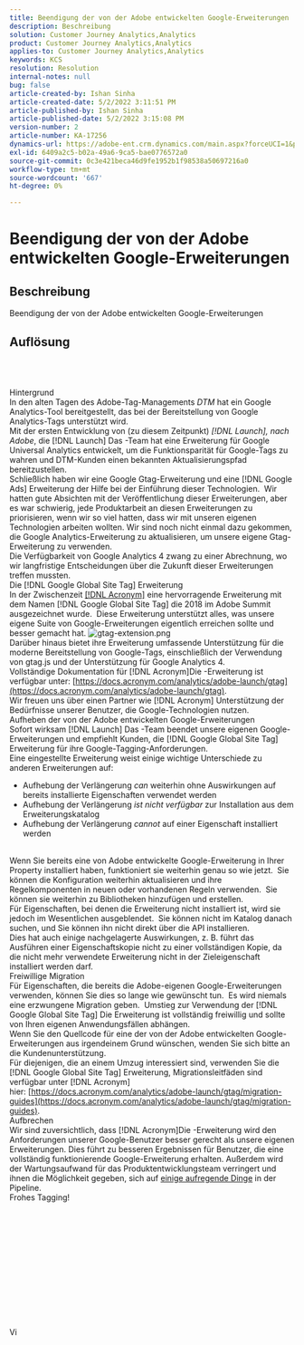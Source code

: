 ```yaml
---
title: Beendigung der von der Adobe entwickelten Google-Erweiterungen
description: Beschreibung
solution: Customer Journey Analytics,Analytics
product: Customer Journey Analytics,Analytics
applies-to: Customer Journey Analytics,Analytics
keywords: KCS
resolution: Resolution
internal-notes: null
bug: false
article-created-by: Ishan Sinha
article-created-date: 5/2/2022 3:11:51 PM
article-published-by: Ishan Sinha
article-published-date: 5/2/2022 3:15:08 PM
version-number: 2
article-number: KA-17256
dynamics-url: https://adobe-ent.crm.dynamics.com/main.aspx?forceUCI=1&pagetype=entityrecord&etn=knowledgearticle&id=de94982d-2aca-ec11-a7b5-6045bd00dca1
exl-id: 6409a2c5-b02a-49a6-9ca5-bae0776572a0
source-git-commit: 0c3e421beca46d9fe1952b1f98538a50697216a0
workflow-type: tm+mt
source-wordcount: '667'
ht-degree: 0%

---
```


# Beendigung der von der Adobe entwickelten Google-Erweiterungen

## Beschreibung


Beendigung der von der Adobe entwickelten Google-Erweiterungen


## Auflösung

<br><br><br>Hintergrund
<br>In den alten Tagen des Adobe-Tag-Managements *DTM* hat ein Google Analytics-Tool bereitgestellt, das bei der Bereitstellung von Google Analytics-Tags unterstützt wird.
<br>Mit der ersten Entwicklung von (zu diesem Zeitpunkt) *[!DNL Launch], nach Adobe*, die [!DNL Launch] Das -Team hat eine Erweiterung für Google Universal Analytics entwickelt, um die Funktionsparität für Google-Tags zu wahren und DTM-Kunden einen bekannten Aktualisierungspfad bereitzustellen.
<br>Schließlich haben wir eine Google Gtag-Erweiterung und eine [!DNL Google Ads] Erweiterung der Hilfe bei der Einführung dieser Technologien.  Wir hatten gute Absichten mit der Veröffentlichung dieser Erweiterungen, aber es war schwierig, jede Produktarbeit an diesen Erweiterungen zu priorisieren, wenn wir so viel hatten, dass wir mit unseren eigenen Technologien arbeiten wollten. Wir sind noch nicht einmal dazu gekommen, die Google Analytics-Erweiterung zu aktualisieren, um unsere eigene Gtag-Erweiterung zu verwenden. 
<br>Die Verfügbarkeit von Google Analytics 4 zwang zu einer Abrechnung, wo wir langfristige Entscheidungen über die Zukunft dieser Erweiterungen treffen mussten.
<br>Die [!DNL Google Global Site Tag] Erweiterung
<br>In der Zwischenzeit [[!DNL Acronym]](https://www.acronym.com/) eine hervorragende Erweiterung mit dem Namen [!DNL Google Global Site Tag] die 2018 im Adobe Summit ausgezeichnet wurde.  Diese Erweiterung unterstützt alles, was unsere eigene Suite von Google-Erweiterungen eigentlich erreichen sollte und besser gemacht hat.
![gtag-extension.png](https://experienceleaguecommunities.adobe.com/t5/image/serverpage/image-id/32446iD3F68A3559E15F49/image-size/large?v=v2&amp;amp;px=999 "gtag-extension.png")
<br>Darüber hinaus bietet ihre Erweiterung umfassende Unterstützung für die moderne Bereitstellung von Google-Tags, einschließlich der Verwendung von gtag.js und der Unterstützung für Google Analytics 4.
<br>Vollständige Dokumentation für [!DNL Acronym]Die -Erweiterung ist verfügbar unter: [https://docs.acronym.com/analytics/adobe-launch/gtag](https://docs.acronym.com/analytics/adobe-launch/gtag).
<br>Wir freuen uns über einen Partner wie [!DNL Acronym] Unterstützung der Bedürfnisse unserer Benutzer, die Google-Technologien nutzen.
<br>Aufheben der von der Adobe entwickelten Google-Erweiterungen
<br>Sofort wirksam [!DNL Launch] Das -Team beendet unsere eigenen Google-Erweiterungen und empfiehlt Kunden, die [!DNL Google Global Site Tag] Erweiterung für ihre Google-Tagging-Anforderungen.
<br>Eine eingestellte Erweiterung weist einige wichtige Unterschiede zu anderen Erweiterungen auf:<br>
- Aufhebung der Verlängerung *can* weiterhin ohne Auswirkungen auf bereits installierte Eigenschaften verwendet werden
- Aufhebung der Verlängerung *ist nicht verfügbar* zur Installation aus dem Erweiterungskatalog
- Aufhebung der Verlängerung *cannot* auf einer Eigenschaft installiert werden

<br> Wenn Sie bereits eine von Adobe entwickelte Google-Erweiterung in Ihrer Property installiert haben, funktioniert sie weiterhin genau so wie jetzt.  Sie können die Konfiguration weiterhin aktualisieren und ihre Regelkomponenten in neuen oder vorhandenen Regeln verwenden.  Sie können sie weiterhin zu Bibliotheken hinzufügen und erstellen.
<br>Für Eigenschaften, bei denen die Erweiterung nicht installiert ist, wird sie jedoch im Wesentlichen ausgeblendet.  Sie können nicht im Katalog danach suchen, und Sie können ihn nicht direkt über die API installieren.
<br>Dies hat auch einige nachgelagerte Auswirkungen, z. B. führt das Ausführen einer Eigenschaftskopie nicht zu einer vollständigen Kopie, da die nicht mehr verwendete Erweiterung nicht in der Zieleigenschaft installiert werden darf.
<br>Freiwillige Migration
<br>Für Eigenschaften, die bereits die Adobe-eigenen Google-Erweiterungen verwenden, können Sie dies so lange wie gewünscht tun.  Es wird niemals eine erzwungene Migration geben.  Umstieg zur Verwendung der [!DNL Google Global Site Tag] Die Erweiterung ist vollständig freiwillig und sollte von Ihren eigenen Anwendungsfällen abhängen.
<br>Wenn Sie den Quellcode für eine der von der Adobe entwickelten Google-Erweiterungen aus irgendeinem Grund wünschen, wenden Sie sich bitte an die Kundenunterstützung.
<br>Für diejenigen, die an einem Umzug interessiert sind, verwenden Sie die [!DNL Google Global Site Tag] Erweiterung, Migrationsleitfäden sind verfügbar unter [!DNL Acronym] hier: [https://docs.acronym.com/analytics/adobe-launch/gtag/migration-guides](https://docs.acronym.com/analytics/adobe-launch/gtag/migration-guides).
<br>Aufbrechen
<br>Wir sind zuversichtlich, dass [!DNL Acronym]Die -Erweiterung wird den Anforderungen unserer Google-Benutzer besser gerecht als unsere eigenen Erweiterungen. Dies führt zu besseren Ergebnissen für Benutzer, die eine vollständig funktionierende Google-Erweiterung erhalten. Außerdem wird der Wartungsaufwand für das Produktentwicklungsteam verringert und ihnen die Möglichkeit gegeben, sich auf [einige aufregende Dinge](https://experienceleaguecommunities.adobe.com/t5/adobe-experience-platform-launch/data-collection-roadmap/ba-p/401733) in der Pipeline.
<br>Frohes Tagging!<br><br><br><br><br><br><br><br><br><br><br><br><br><br>Vi
